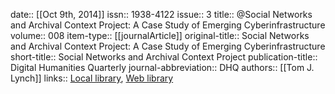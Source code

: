 date:: [[Oct 9th, 2014]]
issn:: 1938-4122
issue:: 3
title:: @Social Networks and Archival Context Project: A Case Study of Emerging Cyberinfrastructure
volume:: 008
item-type:: [[journalArticle]]
original-title:: Social Networks and Archival Context Project: A Case Study of Emerging Cyberinfrastructure
short-title:: Social Networks and Archival Context Project
publication-title:: Digital Humanities Quarterly
journal-abbreviation:: DHQ
authors:: [[Tom J. Lynch]]
links:: [Local library](zotero://select/groups/2386895/items/BR8DH5KY), [Web library](https://www.zotero.org/groups/2386895/items/BR8DH5KY)
